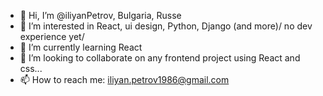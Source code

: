 - 👋 Hi, I’m @iliyanPetrov, Bulgaria, Russe
- 👀 I’m interested in React, ui design, Python, Django (and more)/ no dev experience yet/
- 🌱 I’m currently learning React
- 💞️ I’m looking to collaborate on any frontend project using React and css...
- 📫 How to reach me:  iliyan.petrov1986@gmail.com

<!---
iliyanPetrov/iliyanPetrov is a ✨ special ✨ repository because its `README.md` (this file) appears on your GitHub profile.
You can click the Preview link to take a look at your changes.
--->
